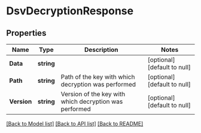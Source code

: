 # DsvDecryptionResponse

## Properties
Name | Type | Description | Notes
------------ | ------------- | ------------- | -------------
**Data** | **string** |  | [optional] [default to null]
**Path** | **string** | Path of the key with which decryption was performed | [optional] [default to null]
**Version** | **string** | Version of the key with which decryption was performed | [optional] [default to null]

[[Back to Model list]](../README.md#documentation-for-models) [[Back to API list]](../README.md#documentation-for-api-endpoints) [[Back to README]](../README.md)


